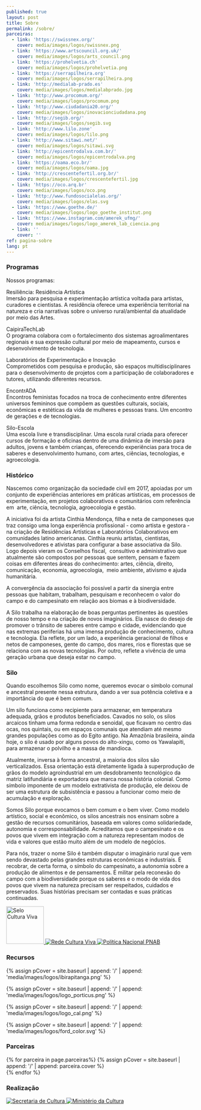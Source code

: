 ```yaml
---
published: true
layout: post
title: Sobre
permalink: /sobre/
parceiras:
  - link: 'https://swissnex.org/'
    cover: media/images/logos/swissnex.png
  - link: 'https://www.artscouncil.org.uk/'
    cover: media/images/logos/arts_council.png 
  - link: 'https://prohelvetia.ch'
    cover: media/images/logos/prohelvetia.png
  - link: 'https://serrapilheira.org'
    cover: media/images/logos/serrapilheira.png
  - link: 'http://medialab-prado.es'
    cover: media/images/logos/medialabprado.jpg
  - link: 'http://www.procomum.org/'
    cover: media/images/logos/procomum.png
  - link: 'http://www.ciudadania20.org/'
    cover: media/images/logos/inovacionciudadana.png
  - link: 'http://segib.org/'
    cover: media/images/logos/segib.svg
  - link: 'http://www.lilo.zone'
    cover: media/images/logos/lilo.png
  - link: 'http://www.sitawi.net/'
    cover: media/images/logos/sitawi.svg
  - link: 'http://epicentrodalva.com.br/'
    cover: media/images/logos/epicentrodalva.png
  - link: 'https://oama.eco.br/'
    cover: media/images/logos/oama.jpg
  - link: 'http://crescentefertil.org.br/'
    cover: media/images/logos/crescentefertil.jpg
  - link: 'https://oco.arq.br'
    cover: media/images/logos/oco.png
  - link: 'http://www.fundosocialelas.org/'
    cover: media/images/logos/elas.svg
  - link: 'https://www.goethe.de/'
    cover: media/images/logos/logo_goethe_institut.png
  - link: 'https://www.instagram.com/amerek_ufmg/'
    cover: media/images/logos/logo_amerek_lab_ciencia.png
  - link: ''
    cover: ''
ref: pagina-sobre
lang: pt
---
```


<div class="about-section-title-wrapper">
  <h3 class="about-section-title" id="programas">Programas</h3>
</div>
Nossos programas:

<span class="about-subtitle">Resiliência: Residência Artística</span>  
Imersão para pesquisa e experimentação artística voltada para artistas, curadores e cientistas. A residência oferece uma experiência territorial na natureza e cria narrativas sobre o universo rural/ambiental da atualidade por meio das Artes.

<span class="about-subtitle">CaipiraTechLab</span>  
O programa colabora com o fortalecimento dos sistemas agroalimentares regionais e sua expressão cultural por meio de mapeamento, cursos e desenvolvimento de tecnologia.

<span class="about-subtitle">Laboratórios de Experimentação e Inovação</span>  
Comprometidos com pesquisa e produção, são espaços multidisciplinares para o desenvolvimento de projetos com a participação de colaboradores e tutores, utilizando diferentes recursos. 

<span class="about-subtitle">EncontrADA</span>  
Encontros feministas focados na troca de conhecimento entre diferentes universos femininos que compõem as questões culturais, sociais, econômicas e estéticas da vida de mulheres e pessoas trans. Um encontro de gerações e de tecnologias. 

<span class="about-subtitle">Silo-Escola</span>  
Uma escola livre e transdisciplinar. Uma escola rural criada para oferecer cursos de formação e oficinas dentro de uma dinâmica de imersão para adultos, jovens e também crianças, oferecendo experiências para troca de saberes e desenvolvimento humano, com artes, ciências, tecnologias, e agroecologia.  

<div class="about-section-title-wrapper">
  <h3 class="about-section-title" id="historico">Histórico</h3>
</div>
Nascemos como organização da sociedade civil em 2017, apoiadas por um conjunto de experiências anteriores em práticas artísticas, em processos de experimentação, em projetos colaborativos e comunitários com referência em  arte, ciência, tecnologia, agroecologia e gestão.  

A iniciativa foi da artista Cinthia Mendonça, filha e neta de camponeses que traz consigo uma longa experiência profissional - como artista e gestora - na criação de Residências Artísticas e Laboratórios Colaborativos em comunidades latino americanas. Cinthia reuniu artistas, cientistas, desenvolvedores e ativistas para configurar a base associativa da Silo. Logo depois vieram os Conselhos fiscal,  consultivo e administrativo que atualmente são compostos por pessoas que sentem, pensam e fazem coisas em diferentes áreas do conhecimento: artes, ciência, direito, comunicação, economia, agroecologia,  meio ambiente, ativismo e ajuda humanitária.  

A convergência da associação foi possível a partir da sinergia entre pessoas que habitam, trabalham, pesquisam e reconhecem o valor do campo e do campesinato em relação aos biomas e à biodiversidade.  

A Silo trabalha na elaboração de boas perguntas pertinentes às questões de nosso tempo e na criação de novos imaginários. Ela nasce do desejo de promover o trânsito de saberes entre campo e cidade, evidenciando que nas extremas periferias há uma imensa produção de conhecimento, cultura e tecnologia. Ela reflete, por um lado, a experiência geracional de filhos e netos de camponeses, gente do campo, dos mares, rios e florestas que se relaciona com as novas tecnologias. Por outro, reflete a vivência de uma geração urbana que deseja estar no campo.  

<div class="about-section-title-wrapper">
  <h3 class="about-section-title" id="silo">Silo</h3>
</div>
Quando escolhemos Silo como nome, queremos evocar o símbolo comunal e ancestral presente nessa estrutura, dando a ver sua potência coletiva e a importância do que é bem comum.  

Um silo funciona como recipiente para armazenar, em temperatura adequada, grãos e produtos beneficiados. Cavados no solo, os silos arcaicos tinham uma forma redonda e senoidal, que ficavam no centro das ocas, nos quintais, ou em espaços comunais que atendiam até mesmo grandes populações como as do Egito antigo. Na Amazônia brasileira, ainda hoje, o silo é usado por alguns povos do alto-xingu, como os Yawalapiti, para armazenar o polvilho e a massa de mandioca.  

Atualmente, inversa à forma ancestral, a maioria dos silos são verticalizados. Essa orientação está diretamente ligada à superprodução de grãos do modelo agroindustrial em um desdobramento tecnológico da matriz latifundiária e exportadora que marca nossa história colonial. Como  símbolo imponente de um modelo extrativista de produção, ele deixou de ser uma estrutura de subsistência e passou a funcionar como meio de acumulação e exploração.  

Somos Silo porque evocamos o bem comum e o bem viver. Como modelo artístico, social e econômico, os silos ancestrais nos ensinam sobre a gestão de recursos comunitários, baseada em valores como solidariedade, autonomia e corresponsabilidade. Acreditamos que o campesinato e os povos que vivem em integração com a natureza representam modos de vida e valores que estão muito além de um modelo de negócios.  

Para nós, trazer o nome Silo é também disputar o imaginário rural que vem sendo devastado pelas grandes estruturas econômicas e industriais. É recobrar, de certa forma, o símbolo do campesinato, a autonomia sobre a produção de alimentos e de pensamentos. É militar pela reconexão do campo com a biodiversidade porque os saberes e o modo de vida dos povos que vivem na natureza precisam ser respeitados, cuidados e preservados. Suas histórias precisam ser contadas e suas práticas continuadas.  

<div class="about-section-title-wrapper">
  <div class="about-section-title" style="width: 80px; display: inline-block;" id="apoio"></div>
</div>
<div class="sobre-cultura-wrapper">
  <a class="sobre-cultura-a" href="https://culturaviva.cultura.gov.br/">
    <img class="sobre-cultura-img image-gray-hover" style="height: 100px;" src="{{ site.baseurl }}/media/images/logos/footer/cor/rede_cultura2.svg" alt="Selo Cultura Viva">
  </a>
  <a class="sobre-cultura-a" href="https://culturaviva.cultura.gov.br/">
    <img class="sobre-cultura-img image-gray-hover" src="{{ site.baseurl }}/media/images/logos/footer/cor/rede_cultura.svg" alt="Rede Cultura Viva">
  </a>
  <a class="sobre-cultura-a" href="https://www.gov.br/cultura/pt-br/assuntos/politica-nacional-aldir-blanc">
    <img class="sobre-cultura-img image-gray-hover" src="{{ site.baseurl }}/media/images/logos/footer/cor/pnab.svg" alt="Política Nacional PNAB">
  </a>
</div>

<div class="about-section-title-wrapper">
  <h3 class="about-section-title" id="apoio">Recursos</h3>
</div>
<div class="parceiras-container">

  {% assign pCover = site.baseurl | append: '/' | append: 'media/images/logos/ibirapitanga.png' %}
   <a href="https://www.ibirapitanga.org.br" target="_blank">
    <div class="parceira-logo" style="background-image: url('{{ pCover }}');">
    </div>
  </a>

  {% assign pCover = site.baseurl | append: '/' | append: 'media/images/logos/logo_porticus.png' %}
   <a href="https://www.porticus.com/" target="_blank">
    <div class="parceira-logo" style="background-image: url('{{ pCover }}');">
    </div>
  </a>

  {% assign pCover = site.baseurl | append: '/' | append: 'media/images/logos/logo_cal.png' %}
   <a href="https://communityartslab.org/" target="_blank">
    <div class="parceira-logo" style="background-image: url('{{ pCover }}');">
    </div>
  </a>

  {% assign pCover = site.baseurl | append: '/' | append: 'media/images/logos/ford_color.svg' %}
  <a href="https://www.fordfoundation.org/" target="_blank">
    <div class="parceira-logo" style="background-image: url('{{ pCover }}');">
    </div>
  </a>
  
</div>

<div class="about-section-title-wrapper">
  <h3 class="about-section-title" id="parceiras">Parceiras</h3>
</div>

 <div class="parceiras-container">
    {% for parceira in page.parceiras%}
      {% assign pCover = site.baseurl | append: '/' | append: parceira.cover %}
    <a href="{{parceira.link}}" target="_blank">
      <div class="parceira-logo" style="background-image: url('{{ pCover }}');"></div>
    </a>
    {% endfor %}
</div>


<div class="about-section-title-wrapper">
  <h3 class="about-section-title" id="realizacao">Realização</h3>
</div>
<div class="sobre-realizacao-wrapper">
  <a class="sobre-realizacao-a" href="#">
    <img class="sobre-realizacao-img image-gray-hover" src="{{ site.baseurl }}/media/images/logos/footer/cor/secec.svg" alt="Secretaria de Cultura">
  </a>
  <a class="sobre-realizacao-a" href="#">
    <img class="sobre-realizacao-img image-gray-hover" src="{{ site.baseurl }}/media/images/logos/footer/cor/ministerio_cultura_gov.svg" alt="Ministério da Cultura">
  </a>
</div>
